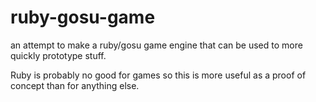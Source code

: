 # ruby-gosu-game
an attempt to make a ruby/gosu game engine that can be used to more quickly prototype stuff.

Ruby is probably no good for games so this is more useful as a proof of concept than for anything else.
